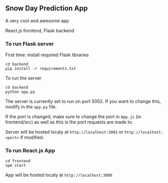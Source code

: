 ## Snow Day Prediction App

A very cool and awesome app 

React.js frontend,  Flask backend

### To run Flask server

First time: install required Flask libraries
```
cd backend
pip install -r requirements.txt 
```

To run the server
```
cd backend
python app.py
```

The server is currently set to run on port 5002. If you want to change this, modify in the `app.py` file.

If the port is changed, make sure to change the port in `App.js` (in frontend/src) as well as this is the port requests are made to.

Server will be hosted localy at `http://localhost:5002` or `http://localhost:<port>` if modified.

### To run React.js App

```
cd frontend
npm start
```

App will be hosted localy at `http://localhost:3000`
